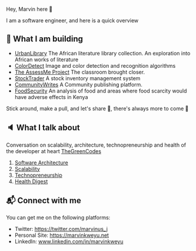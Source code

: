 Hey, Marvin here :wave:

I am a software engineer, and here is a quick overview

## :construction_worker: What I am building

 - [UrbanLibrary](https://urbanlibrary.marvinkweyu.net)
 The African literature library collection. An exploration into African works of literature
 - [ColorDetect](https://colordetect.readthedocs.io/en/latest/colordetect.html)
 Image and color detection and recognition algorithms
 - [The AssessMe Project](https://github.com/MarvinKweyu/AssessMe)
 The classroom brought closer.
 - [StockTrader](https://github.com/MarvinKweyu/stock-trader)
 A stock inventory management system
 - [CommunityWrites](https://github.com/MarvinKweyu/CommunityWrites)
 A Community publishing platform.
 - [FoodSecurity](https://github.com/MarvinKweyu/FoodSecurity)
 An analysis of food and areas where food scarcity would have adverse effects in Kenya
 
 Stick around, make a pull, and let's share :rocket:, there's always more to come :construction_worker:
 
 
 ## :speaker: What I talk about
 
 Conversation on scalability, architecture, technopreneurship and health of the developer at heart
 [TheGreenCodes](https://thegreencodes.com/)
 
1. [Software Architecture](https://thegreencodes.com/series/architectural-patterns)
2. [Scalability](https://thegreencodes.com/going-enterprise-and-its-aftermath)
3. [Technopreneurship](https://thegreencodes.com/series/the-entrepreneur)
4. [Health Digest](https://thegreencodes.com/series/health-digest)
 

 ## :mailbox_with_mail: Connect with me
 
 You can get me on the following platforms:
 
 - Twitter: https://twitter.com/marvinus_j
 - Personal Site: https://marvinkweyu.net
 - LinkedIn: www.linkedin.com/in/marvinkweyu
 
